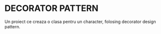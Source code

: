 # DECORATOR PATTERN
Un proiect ce creaza o clasa pentru un character, folosing decorator design pattern.
